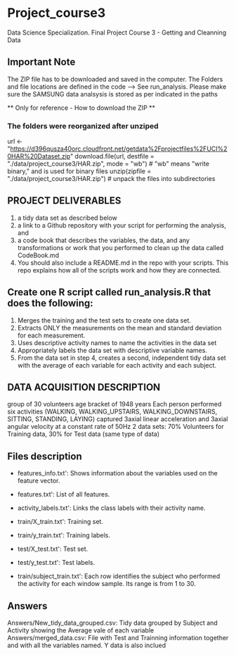 # Project_course3
Data Science Specialization. Final Project Course 3 - Getting and Cleanning Data

## Important Note
The ZIP file has to be downloaded and saved in the computer. The Folders and file locations are defined in the code --> See run_analysis.
Please make sure the SAMSUNG data analsysis is stored as per indicated in the paths

** Only for reference - How to download the ZIP **
### The folders were reorganized after unziped
url <- "https://d396qusza40orc.cloudfront.net/getdata%2Fprojectfiles%2FUCI%20HAR%20Dataset.zip"
download.file(url, destfile = "./data/project_course3/HAR.zip", mode = "wb") # "wb" means "write binary," and is used for binary files
unzip(zipfile = "./data/project_course3/HAR.zip") # unpack the files into subdirectories

## PROJECT DELIVERABLES 
 1) a tidy data set as described below
 2) a link to a Github repository with your script for performing the analysis, and
 3) a code book that describes the variables, the data, and any transformations or
         work that you performed to clean up the data called CodeBook.md
 4) You should also include a README.md in the repo with your scripts.
         This repo explains how all of the scripts work and how they are connected.

 ## Create one R script called run_analysis.R that does the following:

 1) Merges the training and the test sets to create one data set.
 2) Extracts ONLY the measurements on the mean and standard deviation for each measurement.
 3) Uses descriptive activity names to name the activities in the data set
 4) Appropriately labels the data set with descriptive variable names.
 5) From the data set in step 4, creates a second, independent tidy data set with the average
     of each variable for each activity and each subject.

 ## DATA ACQUISITION DESCRIPTION  
 group of 30 volunteers
 age bracket of 1948 years
 Each person performed six activities (WALKING, WALKING_UPSTAIRS, WALKING_DOWNSTAIRS, SITTING, STANDING, LAYING)
 captured 3axial linear acceleration and 3axial angular velocity at a constant rate of 50Hz
 2 data sets: 70% Volunteers for Training data, 30% for Test data (same type of data)

 ## Files description 
  * features_info.txt': Shows information about the variables used on the feature vector.

  * features.txt': List of all features.

  * activity_labels.txt': Links the class labels with their activity name.

  * train/X_train.txt': Training set.

  * train/y_train.txt': Training labels.

  * test/X_test.txt': Test set.

  * test/y_test.txt': Test labels.

  * train/subject_train.txt': Each row identifies the subject who performed
       the activity for each window sample. Its range is from 1 to 30.

 ## Answers
 Answers/New_tidy_data_grouped.csv: Tidy data grouped by Subject and Activity showing the Average vale of each variable
 Answers/merged_data.csv: File with Test and Trainning information together and with all the variables named. Y data is also inclued
